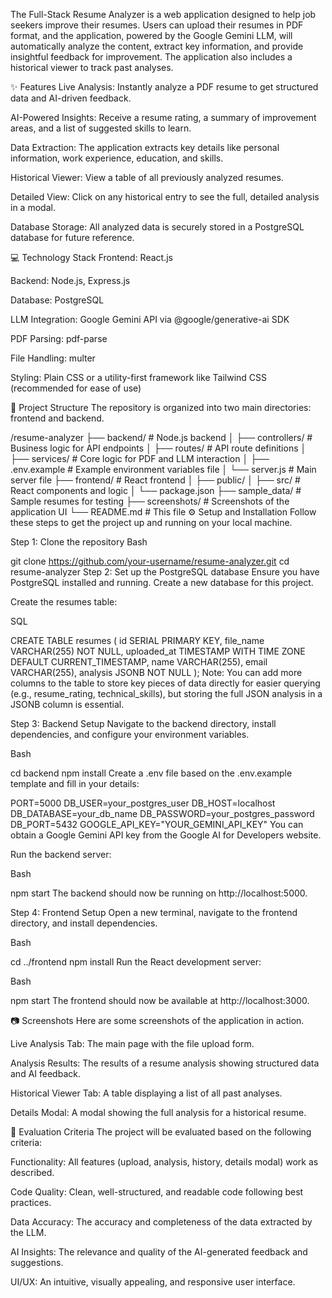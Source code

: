 The Full-Stack Resume Analyzer is a web application designed to help job seekers improve their resumes. Users can upload their resumes in PDF format, and the application, powered by the Google Gemini LLM, will automatically analyze the content, extract key information, and provide insightful feedback for improvement. The application also includes a historical viewer to track past analyses.

✨ Features
Live Analysis: Instantly analyze a PDF resume to get structured data and AI-driven feedback.

AI-Powered Insights: Receive a resume rating, a summary of improvement areas, and a list of suggested skills to learn.

Data Extraction: The application extracts key details like personal information, work experience, education, and skills.

Historical Viewer: View a table of all previously analyzed resumes.

Detailed View: Click on any historical entry to see the full, detailed analysis in a modal.

Database Storage: All analyzed data is securely stored in a PostgreSQL database for future reference.

💻 Technology Stack
Frontend: React.js

Backend: Node.js, Express.js

Database: PostgreSQL

LLM Integration: Google Gemini API via @google/generative-ai SDK

PDF Parsing: pdf-parse

File Handling: multer

Styling: Plain CSS or a utility-first framework like Tailwind CSS (recommended for ease of use)

📂 Project Structure
The repository is organized into two main directories: frontend and backend.

/resume-analyzer
├── backend/                  # Node.js backend
│   ├── controllers/          # Business logic for API endpoints
│   ├── routes/               # API route definitions
│   ├── services/             # Core logic for PDF and LLM interaction
│   ├── .env.example          # Example environment variables file
│   └── server.js             # Main server file
├── frontend/                 # React frontend
│   ├── public/
│   ├── src/                  # React components and logic
│   └── package.json
├── sample_data/              # Sample resumes for testing
├── screenshots/              # Screenshots of the application UI
└── README.md                 # This file
⚙️ Setup and Installation
Follow these steps to get the project up and running on your local machine.

Step 1: Clone the repository
Bash

git clone https://github.com/your-username/resume-analyzer.git
cd resume-analyzer
Step 2: Set up the PostgreSQL database
Ensure you have PostgreSQL installed and running. Create a new database for this project.

Create the resumes table:

SQL

CREATE TABLE resumes (
    id SERIAL PRIMARY KEY,
    file_name VARCHAR(255) NOT NULL,
    uploaded_at TIMESTAMP WITH TIME ZONE DEFAULT CURRENT_TIMESTAMP,
    name VARCHAR(255),
    email VARCHAR(255),
    analysis JSONB NOT NULL
);
Note: You can add more columns to the table to store key pieces of data directly for easier querying (e.g., resume_rating, technical_skills), but storing the full JSON analysis in a JSONB column is essential.

Step 3: Backend Setup
Navigate to the backend directory, install dependencies, and configure your environment variables.

Bash

cd backend
npm install
Create a .env file based on the .env.example template and fill in your details:

PORT=5000
DB_USER=your_postgres_user
DB_HOST=localhost
DB_DATABASE=your_db_name
DB_PASSWORD=your_postgres_password
DB_PORT=5432
GOOGLE_API_KEY="YOUR_GEMINI_API_KEY"
You can obtain a Google Gemini API key from the Google AI for Developers website.

Run the backend server:

Bash

npm start
The backend should now be running on http://localhost:5000.

Step 4: Frontend Setup
Open a new terminal, navigate to the frontend directory, and install dependencies.

Bash

cd ../frontend
npm install
Run the React development server:

Bash

npm start
The frontend should now be available at http://localhost:3000.

📷 Screenshots
Here are some screenshots of the application in action.

Live Analysis Tab: The main page with the file upload form.

Analysis Results: The results of a resume analysis showing structured data and AI feedback.

Historical Viewer Tab: A table displaying a list of all past analyses.

Details Modal: A modal showing the full analysis for a historical resume.

📝 Evaluation Criteria
The project will be evaluated based on the following criteria:

Functionality: All features (upload, analysis, history, details modal) work as described.

Code Quality: Clean, well-structured, and readable code following best practices.

Data Accuracy: The accuracy and completeness of the data extracted by the LLM.

AI Insights: The relevance and quality of the AI-generated feedback and suggestions.

UI/UX: An intuitive, visually appealing, and responsive user interface.
